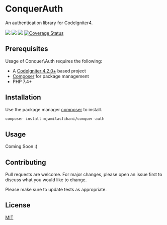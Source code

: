 # ConquerAuth
An authentication library for CodeIgniter4.

[![](https://github.com/mjamilasfihani/conquer-auth/workflows/PHPUnit/badge.svg)](https://github.com/mjamilasfihani/conquer-auth/actions/workflows/phpunit.yml)
[![](https://github.com/mjamilasfihani/conquer-auth/workflows/PHPStan/badge.svg)](https://github.com/mjamilasfihani/conquer-auth/actions/workflows/phpstan.yml)
[![](https://github.com/mjamilasfihani/conquer-auth/workflows/Deptrac/badge.svg)](https://github.com/mjamilasfihani/conquer-auth/actions/workflows/deptrac.yml)
[![Coverage Status](https://coveralls.io/repos/github/mjamilasfihani/conquer-auth/badge.svg?branch=develop)](https://coveralls.io/github/mjamilasfihani/conquer-auth?branch=develop)

## Prerequisites
Usage of Conquer\Auth requires the following:

- A [CodeIgniter 4.2.0+](https://github.com/codeigniter4/CodeIgniter4/) based project
- [Composer](https://getcomposer.org/) for package management
- PHP 7.4+

## Installation
Use the package manager [composer](https://getcomposer.org/) to install.

```bash
composer install mjamilasfihani/conquer-auth
```

## Usage
Coming Soon :)

## Contributing
Pull requests are welcome. For major changes, please open an issue first to discuss what you would like to change.

Please make sure to update tests as appropriate.

## License
[MIT](https://choosealicense.com/licenses/mit/)
